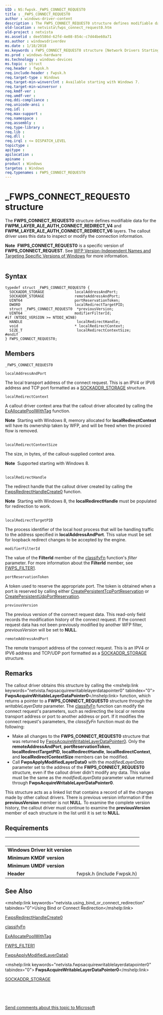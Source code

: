 ```yaml
---
UID : NS:fwpsk._FWPS_CONNECT_REQUEST0
title : _FWPS_CONNECT_REQUEST0
author : windows-driver-content
description : The FWPS_CONNECT_REQUEST0 structure defines modifiable data for the FWPM_LAYER_ALE_AUTH_CONNECT_REDIRECT_V4 and FWPM_LAYER_ALE_AUTH_CONNECT_REDIRECT_V6 layers.
old-location : netvista\fwps_connect_request0.htm
old-project : netvista
ms.assetid : dee5586d-62fd-4e08-854c-c7d44be60a71
ms.author : windowsdriverdev
ms.date : 1/18/2018
ms.keywords : FWPS_CONNECT_REQUEST0 structure [Network Drivers Starting with Windows Vista], _FWPS_CONNECT_REQUEST0, wfp_ref_3_struct_3_fwps_A-E_af2ba16d-4454-4f69-9682-c9f759ef26e8.xml, netvista.fwps_connect_request0, FWPS_CONNECT_REQUEST0, fwpsk/FWPS_CONNECT_REQUEST0
ms.prod : windows-hardware
ms.technology : windows-devices
ms.topic : struct
req.header : fwpsk.h
req.include-header : Fwpsk.h
req.target-type : Windows
req.target-min-winverclnt : Available starting with Windows 7.
req.target-min-winversvr : 
req.kmdf-ver : 
req.umdf-ver : 
req.ddi-compliance : 
req.unicode-ansi : 
req.idl : 
req.max-support : 
req.namespace : 
req.assembly : 
req.type-library : 
req.lib : 
req.dll : 
req.irql : <= DISPATCH_LEVEL
topictype : 
apitype : 
apilocation : 
apiname : 
product : Windows
targetos : Windows
req.typenames : FWPS_CONNECT_REQUEST0
---
```


# _FWPS_CONNECT_REQUEST0 structure
The <b>FWPS_CONNECT_REQUEST0</b> structure defines modifiable data for the
  <b>FWPM_LAYER_ALE_AUTH_CONNECT_REDIRECT_V4</b> and <b>FWPM_LAYER_ALE_AUTH_CONNECT_REDIRECT_V6</b> layers. The callout
  driver uses this data to inspect or modify the connection information.
<div class="alert"><b>Note</b>  <b>FWPS_CONNECT_REQUEST0</b> is a specific version of <b>FWPS_CONNECT_REQUEST</b>. See <a href="https://msdn.microsoft.com/FBDF53E5-F7DE-4DEB-AC18-6D2BB59FE670">WFP Version-Independent Names and Targeting Specific Versions of Windows</a> for more information.</div><div> </div>

## Syntax
````
typedef struct _FWPS_CONNECT_REQUEST0 {
  SOCKADDR_STORAGE              localAddressAndPort;
  SOCKADDR_STORAGE              remoteAddressAndPort;
  UINT64                        portReservationToken;
  DWORD                         localRedirectTargetPID;
  struct _FWPS_CONNECT_REQUEST0  *previousVersion;
  UINT64                        modifierFilterId;
#if (NTDDI_VERSION >= NTDDI_WIN8)
  HANDLE                         localRedirectHandle;
  void                          * localRedirectContext;
  SIZE_T                         localRedirectContextSize;
#endif 
} FWPS_CONNECT_REQUEST0;
````

## Members


`_FWPS_CONNECT_REQUEST0`



`localAddressAndPort`

The local transport address of the connect request. This is an IPV4 or IPV6 address and TCP port
     formatted as a 
     <a href="https://msdn.microsoft.com/library/windows/hardware/ff570825">SOCKADDR_STORAGE</a> structure.

`localRedirectContext`

A callout driver context area that the callout driver allocated by calling the 
    <a href="..\wdm\nf-wdm-exallocatepoolwithtag.md">ExAllocatePoolWithTag</a> function.
<div class="alert"><b>Note</b>  Starting with Windows 8,  memory allocated for <b>localRedirectContext</b> will have its ownership taken by WFP, and will be freed when the proxied flow is removed.</div><div> </div>

`localRedirectContextSize`

The    size, in bytes, of the callout-supplied context area.
<div class="alert"><b>Note</b>  Supported starting with Windows 8.</div><div> </div>

`localRedirectHandle`

The    redirect handle that the callout driver created by calling the <a href="..\fwpsk\nf-fwpsk-fwpsredirecthandlecreate0.md">FwpsRedirectHandleCreate0</a> function.
<div class="alert"><b>Note</b>  Starting with Windows 8, the <b>localRedirectHandle</b> must be populated for redirection to work.</div><div> </div>

`localRedirectTargetPID`

The process identifier of the local host process that will be handling traffic to the address
     specified in 
     <b>localAddressAndPort</b>. This value must be set for loopback redirect changes to be accepted by the
     engine.

`modifierFilterId`

The value of the 
     <b>FilterId</b> member of the 
     <a href="..\fwpsk\nc-fwpsk-fwps_callout_classify_fn0.md">classifyFn</a> function's 
     <i>filter</i> parameter. For more information about the 
     <b>FilterId</b> member, see 
     <a href="https://msdn.microsoft.com/library/windows/hardware/ff552389">FWPS_FILTER1</a>.

`portReservationToken`

A token used to reserve the appropriate port. The token is obtained when a port is reserved by
     calling either 
     <a href="https://msdn.microsoft.com/19DAF828-B0E4-49E2-843D-7350C8083C45">CreatePersistentTcpPortReservation</a> or 
     <a href="https://msdn.microsoft.com/AFD2EFD1-55AF-49C9-8109-D4D1B7BB7C94">CreatePersistentUdpPortReservation</a>.

`previousVersion`

The previous version of the connect request data. This read-only field records the modification history of the connect request. If the connect
     request data has not been previously modified by another WFP filter, 
     <i>previousVersion</i> will be set to <b>NULL</b>.

`remoteAddressAndPort`

The remote transport address of the connect request. This is an IPV4 or IPV6 address and TCP/UDP
     port formatted as a 
     <a href="https://msdn.microsoft.com/library/windows/hardware/ff570825">SOCKADDR_STORAGE</a> structure.

## Remarks
The callout driver obtains this structure by calling the 
    <mshelp:link keywords="netvista.fwpsacquirewritablelayerdatapointer0" tabindex="0"><b>
    FwpsAcquireWritableLayerDataPointer0</b></mshelp:link> function, which returns a pointer to a <b>FWPS_CONNECT_REQUEST0</b>
    structure through the 
    <i>writableLayerData</i> parameter. The 
    <a href="..\fwpsk\nc-fwpsk-fwps_callout_classify_fn0.md">classifyFn</a> function can modify the connect
    request's parameters, such as redirecting the local or remote transport address or port to another
    address or port. If it modifies the connect request's parameters, the <i>classifyFn</i> function must do the
    following:
<ul>
<li>
Make all changes to the <b>FWPS_CONNECT_REQUEST0</b> structure that was returned by 
      <a href="..\fwpsk\nf-fwpsk-fwpsacquirewritablelayerdatapointer0.md">FwpsAcquireWritableLayerDataPointer0</a>. Only the 
      <b>remoteAddressAndPort</b>, 
      <b>portReservationToken</b>, <b>localRedirectTargetPID</b>, <b>localRedirectHandle</b>, <b>localRedirectContext</b>, and <b>localRedirectContextSize</b>  members can be modified.

</li>
<li>
Call 
      <mshelp:link keywords="netvista.fwpsapplymodifiedlayerdata0" tabindex="0"><b>
      FwpsApplyModifiedLayerData0</b></mshelp:link> with the 
      <i>modifiedLayerData</i> parameter set to the address of the <b>FWPS_CONNECT_REQUEST0</b> structure, even if the callout driver didn't modify any data. This value
      must be the same as the 
      <i>modifiedLayerData</i> parameter value returned through 
      <mshelp:link keywords="netvista.fwpsacquirewritablelayerdatapointer0" tabindex="0"><b>
      FwpsAcquireWritableLayerDataPointer0</b></mshelp:link>.

</li>
</ul>This structure acts as a linked list that contains a record of all the changes made by other callout
    drivers. There is previous version information if the 
    <b>previousVersion</b> member is not <b>NULL</b>. To examine the complete version history, the callout driver
    must continue to examine the 
    <b>previousVersion</b> member of each structure in the list until it is set to <b>NULL</b>.

## Requirements
| &nbsp; | &nbsp; |
| ---- |:---- |
| **Windows Driver kit version** |  |
| **Minimum KMDF version** |  |
| **Minimum UMDF version** |  |
| **Header** | fwpsk.h (include Fwpsk.h) |

## See Also

<mshelp:link keywords="netvista.using_bind_or_connect_redirection" tabindex="0">Using Bind or Connect
   Redirection</mshelp:link>

<a href="..\fwpsk\nf-fwpsk-fwpsredirecthandlecreate0.md">FwpsRedirectHandleCreate0</a>

<a href="..\fwpsk\nc-fwpsk-fwps_callout_classify_fn0.md">classifyFn</a>

<a href="..\wdm\nf-wdm-exallocatepoolwithtag.md">ExAllocatePoolWithTag</a>

<a href="https://msdn.microsoft.com/library/windows/hardware/ff552389">FWPS_FILTER1</a>

<a href="..\fwpsk\nf-fwpsk-fwpsapplymodifiedlayerdata0.md">FwpsApplyModifiedLayerData0</a>

<mshelp:link keywords="netvista.fwpsacquirewritablelayerdatapointer0" tabindex="0"><b>
   FwpsAcquireWritableLayerDataPointer0</b></mshelp:link>

<a href="https://msdn.microsoft.com/library/windows/hardware/ff570825">SOCKADDR_STORAGE</a>

 

 

<a href="mailto:wsddocfb@microsoft.com?subject=Documentation%20feedback [netvista\netvista]:%20FWPS_CONNECT_REQUEST0 structure%20 RELEASE:%20(1/18/2018)&amp;body=%0A%0APRIVACY STATEMENT%0A%0AWe use your feedback to improve the documentation. We don't use your email address for any other purpose, and we'll remove your email address from our system after the issue that you're reporting is fixed. While we're working to fix this issue, we might send you an email message to ask for more info. Later, we might also send you an email message to let you know that we've addressed your feedback.%0A%0AFor more info about Microsoft's privacy policy, see http://privacy.microsoft.com/en-us/default.aspx." title="Send comments about this topic to Microsoft">Send comments about this topic to Microsoft</a>